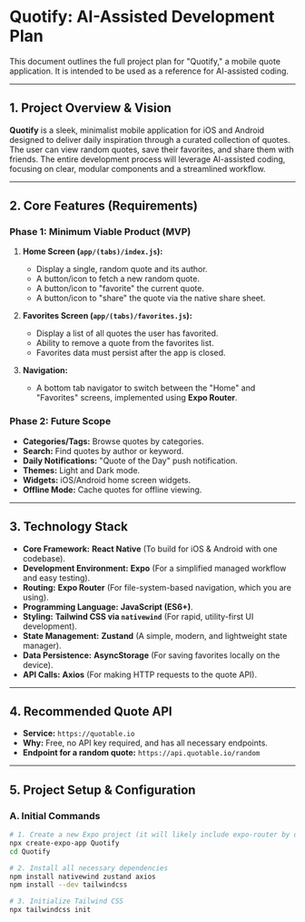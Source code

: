 # Quotify: AI-Assisted Development Plan

This document outlines the full project plan for "Quotify," a mobile quote application. It is intended to be used as a reference for AI-assisted coding.

---

## 1. Project Overview & Vision

**Quotify** is a sleek, minimalist mobile application for iOS and Android designed to deliver daily inspiration through a curated collection of quotes. The user can view random quotes, save their favorites, and share them with friends. The entire development process will leverage AI-assisted coding, focusing on clear, modular components and a streamlined workflow.

---

## 2. Core Features (Requirements)

### Phase 1: Minimum Viable Product (MVP)

1.  **Home Screen (`app/(tabs)/index.js`):**
    * Display a single, random quote and its author.
    * A button/icon to fetch a new random quote.
    * A button/icon to "favorite" the current quote.
    * A button/icon to "share" the quote via the native share sheet.

2.  **Favorites Screen (`app/(tabs)/favorites.js`):**
    * Display a list of all quotes the user has favorited.
    * Ability to remove a quote from the favorites list.
    * Favorites data must persist after the app is closed.

3.  **Navigation:**
    * A bottom tab navigator to switch between the "Home" and "Favorites" screens, implemented using **Expo Router**.

### Phase 2: Future Scope

* **Categories/Tags:** Browse quotes by categories.
* **Search:** Find quotes by author or keyword.
* **Daily Notifications:** "Quote of the Day" push notification.
* **Themes:** Light and Dark mode.
* **Widgets:** iOS/Android home screen widgets.
* **Offline Mode:** Cache quotes for offline viewing.

---

## 3. Technology Stack

* **Core Framework:** **React Native** (To build for iOS & Android with one codebase).
* **Development Environment:** **Expo** (For a simplified managed workflow and easy testing).
* **Routing:** **Expo Router** (For file-system-based navigation, which you are using).
* **Programming Language:** **JavaScript (ES6+)**.
* **Styling:** **Tailwind CSS via `nativewind`** (For rapid, utility-first UI development).
* **State Management:** **Zustand** (A simple, modern, and lightweight state manager).
* **Data Persistence:** **AsyncStorage** (For saving favorites locally on the device).
* **API Calls:** **Axios** (For making HTTP requests to the quote API).

---

## 4. Recommended Quote API

* **Service:** `https://quotable.io`
* **Why:** Free, no API key required, and has all necessary endpoints.
* **Endpoint for a random quote:** `https://api.quotable.io/random`

---

## 5. Project Setup & Configuration

### A. Initial Commands

```bash
# 1. Create a new Expo project (it will likely include expo-router by default)
npx create-expo-app Quotify
cd Quotify

# 2. Install all necessary dependencies
npm install nativewind zustand axios
npm install --dev tailwindcss

# 3. Initialize Tailwind CSS
npx tailwindcss init